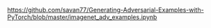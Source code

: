 

<!--
 * @version:
 * @Author:  StevenJokess https://github.com/StevenJokess
 * @Date: 2020-12-20 01:01:09
 * @LastEditors:  StevenJokess https://github.com/StevenJokess
 * @LastEditTime: 2020-12-26 21:58:00
 * @Description:
 * @TODO::
 * @Reference:
-->
https://github.com/savan77/Generating-Adversarial-Examples-with-PyTorch/blob/master/imagenet_adv_examples.ipynb

